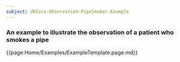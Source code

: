```yaml
---
subject: UKCore-Observation-PipeSmoker-Example
---
```

### An example to illustrate the observation of a patient who smokes a pipe

{{page:Home/Examples/ExampleTemplate.page.md}}